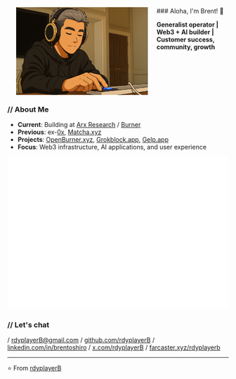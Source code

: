 <img src="rdyplayerB.png" width="300" alt="rdyplayerB" align="left" hspace="20">
### Aloha, I'm Brent! 🤙
<p><strong>Generalist operator | Web3 + AI builder | Customer success, community, growth</strong></p>

<br clear="all">

### // About Me

- **Current**: Building at [Arx Research](https://arxresearch.com) / [Burner](https://burner.pro)
- **Previous**: ex-[0x](https://0x.org), [Matcha.xyz](https://matcha.xyz)
- **Projects**: [OpenBurner.xyz](https://openburner.xyz), [Grokblock.app](https://grokblock.app), [Gelp.app](https://gelp.app)
- **Focus**: Web3 infrastructure, AI applications, and user experience

![Isometric Commit Calendar](https://raw.githubusercontent.com/rdyplayerB/rdyplayerB/main/metrics.plugin.isocalendar.svg)

### // Let's chat
/ [rdyplayerB@gmail.com](mailto:rdyplayerB@gmail.com)
/ [github.com/rdyplayerB](https://github.com/rdyplayerB)
/ [linkedin.com/in/brentoshiro](https://linkedin.com/in/brentoshiro)
/ [x.com/rdyplayerB](https://x.com/rdyplayerB)
/ [farcaster.xyz/rdyplayerb](https://farcaster.xyz/rdyplayerb)

---

⭐ From [rdyplayerB](https://github.com/rdyplayerB)
